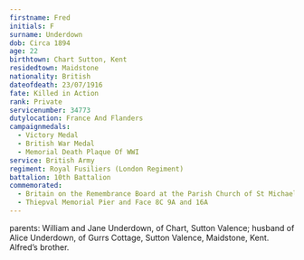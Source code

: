 ```yaml
---
firstname: Fred
initials: F
surname: Underdown
dob: Circa 1894
age: 22
birthtown: Chart Sutton, Kent
residedtown: Maidstone
nationality: British
dateofdeath: 23/07/1916
fate: Killed in Action
rank: Private
servicenumber: 34773
dutylocation: France And Flanders
campaignmedals:
  - Victory Medal
  - British War Medal
  - Memorial Death Plaque Of WWI
service: British Army
regiment: Royal Fusiliers (London Regiment)
battalion: 10th Battalion 
commemorated:
  - Britain on the Remembrance Board at the Parish Church of St Michael & All Angels, Maidstone
  - Thiepval Memorial Pier and Face 8C 9A and 16A
---
```

parents: William and Jane Underdown, of Chart, Sutton Valence; husband of Alice Underdown, of Gurrs Cottage, Sutton Valence, Maidstone, Kent. Alfred’s brother.


